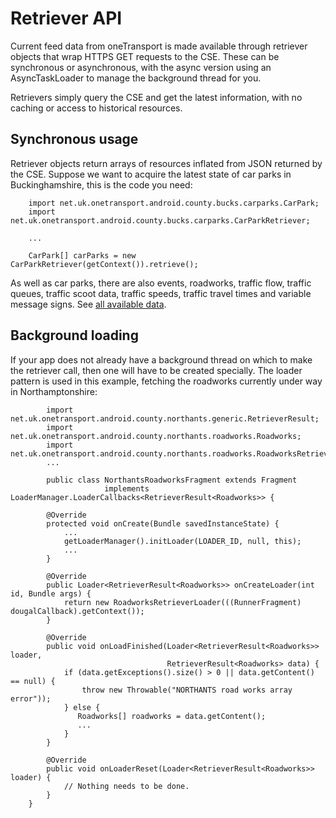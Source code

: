 Retriever API
=============

Current feed data from oneTransport is made available through retriever
objects that wrap HTTPS GET requests to the CSE.  These can be synchronous
or asynchronous, with the async version using an AsyncTaskLoader to manage
the background thread for you.

Retrievers simply query the CSE and get the latest information, with no
caching or access to historical resources.

## Synchronous usage

Retriever objects return arrays of resources inflated from JSON returned by
the CSE.  Suppose we want to acquire the latest state of car parks in
Buckinghamshire, this is the code you need:

        import net.uk.onetransport.android.county.bucks.carparks.CarPark;
        import net.uk.onetransport.android.county.bucks.carparks.CarParkRetriever;
        
        ...
        
        CarPark[] carParks = new CarParkRetriever(getContext()).retrieve();

As well as car parks, there are also events, roadworks, traffic flow, traffic
queues, traffic scoot data, traffic speeds, traffic travel times and variable
message signs.  See [all available data](available_data.html).

## Background loading

If your app does not already have a background thread on which to make the
retriever call, then one will have to be created specially.  The loader
pattern is used in this example, fetching the roadworks currently under way
in Northamptonshire:

            import net.uk.onetransport.android.county.northants.generic.RetrieverResult;
            import net.uk.onetransport.android.county.northants.roadworks.Roadworks;
            import net.uk.onetransport.android.county.northants.roadworks.RoadworksRetrieverLoader;
            ...
            
            public class NorthantsRoadworksFragment extends Fragment
                         implements LoaderManager.LoaderCallbacks<RetrieverResult<Roadworks>> {
        
            @Override
            protected void onCreate(Bundle savedInstanceState) {
                ...
                getLoaderManager().initLoader(LOADER_ID, null, this);
                ...
            }
        
            @Override
            public Loader<RetrieverResult<Roadworks>> onCreateLoader(int id, Bundle args) {
                return new RoadworksRetrieverLoader(((RunnerFragment) dougalCallback).getContext());
            }
            
            @Override
            public void onLoadFinished(Loader<RetrieverResult<Roadworks>> loader,
                                       RetrieverResult<Roadworks> data) {
                if (data.getExceptions().size() > 0 || data.getContent() == null) {
                    throw new Throwable("NORTHANTS road works array error"));
                } else {
                   Roadworks[] roadworks = data.getContent();
                   ...
                }
            }
        
            @Override
            public void onLoaderReset(Loader<RetrieverResult<Roadworks>> loader) {
                // Nothing needs to be done.
            }
        }
